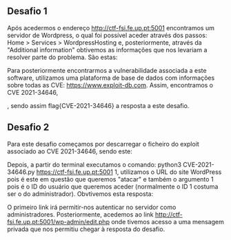## Desafio 1
Após acedermos o endereço http://ctf-fsi.fe.up.pt:5001 encontramos um servidor de Wordpress, o qual foi possível aceder através dos passos: Home > Services > WordpressHosting e, posteriormente, através da "Additional information" obtivemos as informações que nos levariam a resolver parte do problema. São estas:

Para posteriormente encontrarmos a vulnerabilidade associada a este software, utilizamos uma plataforma de base de dados com informações sobre todas as CVE: https://www.exploit-db.com.
Assim, encontramos o CVE 2021-34646,

, sendo assim flag{CVE-2021-34646} a resposta a este desafio.

## Desafio 2
Para este desafio começamos por descarregar o ficheiro do exploit associado ao CVE 2021-34646, sendo este:

Depois, a partir do terminal executamos o comando: python3 CVE-2021-34646.py https://ctf-fsi.fe.up.pt:5001 1, utilizamos o URL do site WordPress pois é este em questão que queremos "atacar" e também o argumento 1 pois é o ID do usuário que queremos aceder (normalmente o ID 1 costuma ser o do administrador).
Obvtivemos esta resposta:

O primeiro link irá permitir-nos autenticar no servidor como administradores.
Posteriormente, acedemos ao link http://ctf-fsi.fe.up.pt:5001/wp-admin/edit.php onde tivemos acesso a uma mensagem privada que nos permitiu chegar à resposta do desafio.
